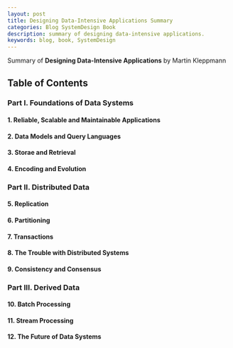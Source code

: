```yaml
---
layout: post
title: Designing Data-Intensive Applications Summary
categories: Blog SystemDesign Book
description: summary of designing data-intensive applications.
keywords: blog, book, SystemDesign
---
```


Summary of **Designing Data-Intensive Applications** by Martin Kleppmann

## Table of Contents

### Part I. Foundations of Data Systems

#### 1. Reliable, Scalable and Maintainable Applications

#### 2. Data Models and Query Languages

#### 3. Storae and Retrieval

#### 4. Encoding and Evolution

### Part II. Distributed Data

#### 5. Replication

#### 6. Partitioning

#### 7. Transactions

#### 8. The Trouble with Distributed Systems

#### 9. Consistency and Consensus

### Part III. Derived Data

#### 10. Batch Processing

#### 11. Stream Processing

#### 12. The Future of Data Systems
